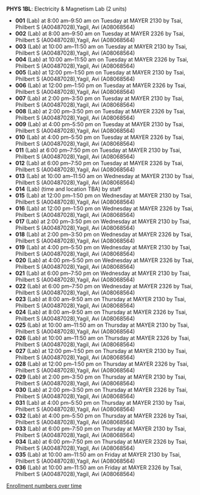 **PHYS 1BL**: Electricity & Magnetism Lab (2 units)

- **001** (Lab) at 8:00 am–9:50 am on Tuesday at MAYER 2130 by Tsai, Philbert S (A00487028),Yagil, Avi (A08068564)
- **002** (Lab) at 8:00 am–9:50 am on Tuesday at MAYER 2326 by Tsai, Philbert S (A00487028),Yagil, Avi (A08068564)
- **003** (Lab) at 10:00 am–11:50 am on Tuesday at MAYER 2130 by Tsai, Philbert S (A00487028),Yagil, Avi (A08068564)
- **004** (Lab) at 10:00 am–11:50 am on Tuesday at MAYER 2326 by Tsai, Philbert S (A00487028),Yagil, Avi (A08068564)
- **005** (Lab) at 12:00 pm–1:50 pm on Tuesday at MAYER 2130 by Tsai, Philbert S (A00487028),Yagil, Avi (A08068564)
- **006** (Lab) at 12:00 pm–1:50 pm on Tuesday at MAYER 2326 by Tsai, Philbert S (A00487028),Yagil, Avi (A08068564)
- **007** (Lab) at 2:00 pm–3:50 pm on Tuesday at MAYER 2130 by Tsai, Philbert S (A00487028),Yagil, Avi (A08068564)
- **008** (Lab) at 2:00 pm–3:50 pm on Tuesday at MAYER 2326 by Tsai, Philbert S (A00487028),Yagil, Avi (A08068564)
- **009** (Lab) at 4:00 pm–5:50 pm on Tuesday at MAYER 2130 by Tsai, Philbert S (A00487028),Yagil, Avi (A08068564)
- **010** (Lab) at 4:00 pm–5:50 pm on Tuesday at MAYER 2326 by Tsai, Philbert S (A00487028),Yagil, Avi (A08068564)
- **011** (Lab) at 6:00 pm–7:50 pm on Tuesday at MAYER 2130 by Tsai, Philbert S (A00487028),Yagil, Avi (A08068564)
- **012** (Lab) at 6:00 pm–7:50 pm on Tuesday at MAYER 2326 by Tsai, Philbert S (A00487028),Yagil, Avi (A08068564)
- **013** (Lab) at 10:00 am–11:50 am on Wednesday at MAYER 2130 by Tsai, Philbert S (A00487028),Yagil, Avi (A08068564)
- **014** (Lab) (time and location TBA) by staff
- **015** (Lab) at 12:00 pm–1:50 pm on Wednesday at MAYER 2130 by Tsai, Philbert S (A00487028),Yagil, Avi (A08068564)
- **016** (Lab) at 12:00 pm–1:50 pm on Wednesday at MAYER 2326 by Tsai, Philbert S (A00487028),Yagil, Avi (A08068564)
- **017** (Lab) at 2:00 pm–3:50 pm on Wednesday at MAYER 2130 by Tsai, Philbert S (A00487028),Yagil, Avi (A08068564)
- **018** (Lab) at 2:00 pm–3:50 pm on Wednesday at MAYER 2326 by Tsai, Philbert S (A00487028),Yagil, Avi (A08068564)
- **019** (Lab) at 4:00 pm–5:50 pm on Wednesday at MAYER 2130 by Tsai, Philbert S (A00487028),Yagil, Avi (A08068564)
- **020** (Lab) at 4:00 pm–5:50 pm on Wednesday at MAYER 2326 by Tsai, Philbert S (A00487028),Yagil, Avi (A08068564)
- **021** (Lab) at 6:00 pm–7:50 pm on Wednesday at MAYER 2130 by Tsai, Philbert S (A00487028),Yagil, Avi (A08068564)
- **022** (Lab) at 6:00 pm–7:50 pm on Wednesday at MAYER 2326 by Tsai, Philbert S (A00487028),Yagil, Avi (A08068564)
- **023** (Lab) at 8:00 am–9:50 am on Thursday at MAYER 2130 by Tsai, Philbert S (A00487028),Yagil, Avi (A08068564)
- **024** (Lab) at 8:00 am–9:50 am on Thursday at MAYER 2326 by Tsai, Philbert S (A00487028),Yagil, Avi (A08068564)
- **025** (Lab) at 10:00 am–11:50 am on Thursday at MAYER 2130 by Tsai, Philbert S (A00487028),Yagil, Avi (A08068564)
- **026** (Lab) at 10:00 am–11:50 am on Thursday at MAYER 2326 by Tsai, Philbert S (A00487028),Yagil, Avi (A08068564)
- **027** (Lab) at 12:00 pm–1:50 pm on Thursday at MAYER 2130 by Tsai, Philbert S (A00487028),Yagil, Avi (A08068564)
- **028** (Lab) at 12:00 pm–1:50 pm on Thursday at MAYER 2326 by Tsai, Philbert S (A00487028),Yagil, Avi (A08068564)
- **029** (Lab) at 2:00 pm–3:50 pm on Thursday at MAYER 2130 by Tsai, Philbert S (A00487028),Yagil, Avi (A08068564)
- **030** (Lab) at 2:00 pm–3:50 pm on Thursday at MAYER 2326 by Tsai, Philbert S (A00487028),Yagil, Avi (A08068564)
- **031** (Lab) at 4:00 pm–5:50 pm on Thursday at MAYER 2130 by Tsai, Philbert S (A00487028),Yagil, Avi (A08068564)
- **032** (Lab) at 4:00 pm–5:50 pm on Thursday at MAYER 2326 by Tsai, Philbert S (A00487028),Yagil, Avi (A08068564)
- **033** (Lab) at 6:00 pm–7:50 pm on Thursday at MAYER 2130 by Tsai, Philbert S (A00487028),Yagil, Avi (A08068564)
- **034** (Lab) at 6:00 pm–7:50 pm on Thursday at MAYER 2326 by Tsai, Philbert S (A00487028),Yagil, Avi (A08068564)
- **035** (Lab) at 10:00 am–11:50 am on Friday at MAYER 2130 by Tsai, Philbert S (A00487028),Yagil, Avi (A08068564)
- **036** (Lab) at 10:00 am–11:50 am on Friday at MAYER 2326 by Tsai, Philbert S (A00487028),Yagil, Avi (A08068564)

[Enrollment numbers over time](./PHYS1BL.tsv)
